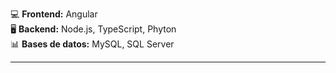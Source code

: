 

💻 **Frontend:** Angular  
🖥 **Backend:** Node.js, TypeScript, Phyton  
📊 **Bases de datos:** MySQL, SQL Server

---

